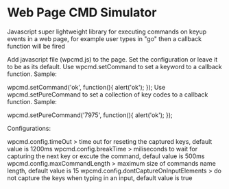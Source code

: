 Web Page CMD Simulator
===================

Javascript super lightweight library for executing commands on keyup events in a web page, for example user types in "go" then a callback function will be fired



Add javascript file (wpcmd.js) to the page.
Set the configuration or leave it to be as its default.
Use wpcmd.setCommand to set a keyword to a callback function.
Sample:

wpcmd.setCommand('ok', function(){ alert('ok'); });
Use wpcmd.setPureCommand to set a collection of key codes to a callback function.
Sample:

wpcmd.setPureCommand('7975', function(){ alert('ok'); });

Configurations:

wpcmd.config.timeOut > time out for reseting the captured keys, default value is 1200ms
wpcmd.config.breakTime > miliseconds to wait for capturing the next key or excute the command, defaul value is 500ms
wpcmd.config.maxCommandLength > maximum size of commands name length, default value is 15
wpcmd.config.dontCaptureOnInputElements > do not capture the keys when typing in an input, default value is true
